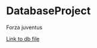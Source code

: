 # DatabaseProject

Forza juventus


[Link to db file](https://drive.google.com/open?id=1K-lrpxIA7QxlYGx-ok4SlVEhPKHHug49)

